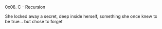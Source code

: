 0x08. C - Recursion

She locked away a secret, deep inside herself, something she once knew to be true... but chose to forget



